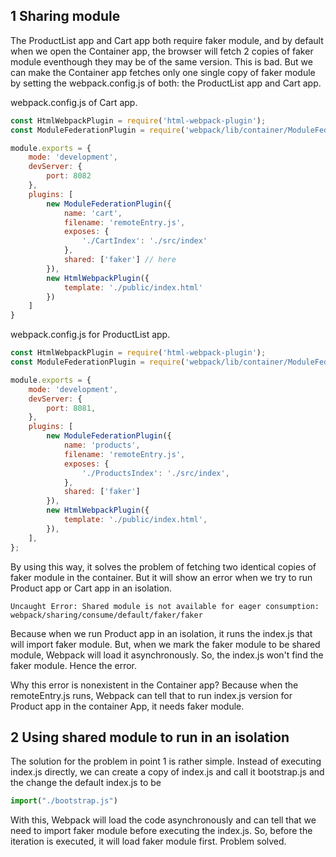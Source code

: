 ## 1 Sharing module
The ProductList app and Cart app both require faker module, and by default when we open the Container app, the browser will fetch 2 copies of faker module eventhough they may be of the same version. This is bad. But we can make the Container app fetches only one single copy of faker module by setting the webpack.config.js of both: the ProductList app and Cart app.

webpack.config.js of Cart app.
```js
const HtmlWebpackPlugin = require('html-webpack-plugin');
const ModuleFederationPlugin = require('webpack/lib/container/ModuleFederationPlugin');

module.exports = {
    mode: 'development',
    devServer: {
        port: 8082
    },
    plugins: [
        new ModuleFederationPlugin({
            name: 'cart',
            filename: 'remoteEntry.js',
            exposes: {
                './CartIndex': './src/index'
            },
            shared: ['faker'] // here
        }),
        new HtmlWebpackPlugin({
            template: './public/index.html'
        })
    ]
}
```

webpack.config.js for ProductList app.
```js
const HtmlWebpackPlugin = require('html-webpack-plugin');
const ModuleFederationPlugin = require('webpack/lib/container/ModuleFederationPlugin');

module.exports = {
    mode: 'development',
    devServer: {
        port: 8081,
    },
    plugins: [
        new ModuleFederationPlugin({
            name: 'products',
            filename: 'remoteEntry.js',
            exposes: {
                './ProductsIndex': './src/index',
            },
            shared: ['faker']
        }),
        new HtmlWebpackPlugin({
            template: './public/index.html',
        }),
    ],
};
```

By using this way, it solves the problem of fetching two identical copies of faker module in the container. But it will show an error when we try to run Product app or Cart app in an isolation.
```
Uncaught Error: Shared module is not available for eager consumption: webpack/sharing/consume/default/faker/faker
```
Because when we run Product app in an isolation, it runs the index.js that will import faker module. But, when we mark the faker module to be shared module, Webpack will load it asynchronously. So, the index.js won't find the faker module. Hence the error.

Why this error is nonexistent in the Container app? Because when the remoteEntry.js runs, Webpack can tell that to run index.js version for Product app in the container App, it needs faker module.

## 2 Using shared module to run in an isolation
The solution for the problem in point 1 is rather simple. Instead of executing index.js directly, we can create a copy of index.js and call it bootstrap.js and the change the default index.js to be
```js
import("./bootstrap.js")
```
With this, Webpack will load the code asynchronously and can tell that we need to import faker module before executing the index.js. So, before the iteration is executed, it will load faker module first. Problem solved.
